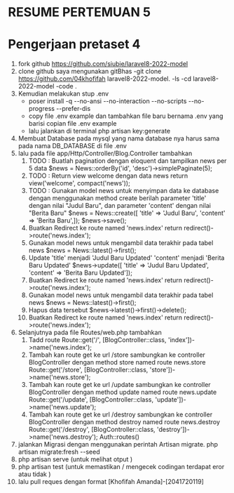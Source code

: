 # RESUME PERTEMUAN 5 
# Pengerjaan pretaset 4
1. fork github https://github.com/siubie/laravel8-2022-model
2. clone github saya mengunakan gitBhas
  -git clone https://github.com/04khofifah laravel8-2022-model.
  -ls
  -cd laravel8-2022-model
  -code . 
3. Kemudian melakukan stup .env
    - poser install -q --no-ansi --no-interaction --no-scripts --no-progress --prefer-dis
    - copy file .env example  dan tambahkan file baru bernama .env yang barisi copian file .env example
    - lalu jalankan di terminal php artisan key:generate
4. Membuat Database pada mysql yang nama database nya harus sama pada nama DB_DATABASE di file .env
5. lalu pada  file app/Http/Controller/Blog.Controller tambahkan 
    1. TODO : Buatlah pagination dengan eloquent dan tampilkan news per 5 data
        $news = News::orderBy('id', 'desc')->simplePaginate(5);
    2. TODO : Return view welcome dengan data news
        return view('welcome', compact('news'));
    3. TODO : Gunakan model news untuk menyimpan data ke database dengan menggunakan method create berilah parameter 'title' dengan nilai "Judul Baru", dan parameter 'content' dengan nilai "Berita Baru"
        $news = News::create([
        'title' => 'Judul Baru',
        'content' => 'Berita Baru',]);
        $news->save();
    4. Buatkan Redirect ke route named 'news.index'
        return redirect()->route('news.index');
    5. Gunakan model news untuk mengambil data terakhir pada tabel news
        $news = News::latest()->first();
    6. Update 'title' menjadi 'Judul Baru Updated' 'content' menjadi 'Berita Baru Updated'
        $news->update([
            'title' => 'Judul Baru Updated',
            'content' => 'Berita Baru Updated']);
    7. Buatkan Redirect ke route named 'news.index'
        return redirect()->route('news.index');
    8. Gunakan model news untuk mengambil data terakhir pada tabel news
         $news = News::latest()->first();
    9. Hapus data tersebut
         $news->latest()->first()->delete();
    10. Buatkan Redirect ke route named 'news.index'
         return redirect()->route('news.index');
6. Selanjutnya pada file Routes/web.php tambahkan
    1. Tadd route
        Route::get('/', [BlogController::class, 'index'])->name('news.index');
    2. Tambah kan route get ke url /store sambungkan ke controller BlogController dengan method store named route news.store
        Route::get('/store', [BlogController::class, 'store'])->name('news.store');
    3. Tambah kan route get ke url /update sambungkan ke controller BlogController dengan method update named route news.update
        Route::get('/update', [BlogController::class, 'update'])->name('news.update');
    4. Tambah kan route get ke url /destroy sambungkan ke controller BlogController dengan method destroy named route news.destroy
        Route::get('/destroy', [BlogController::class, 'destroy'])->name('news.destroy');
        Auth::routes()
7. jalankan Migrasi dengan menggunakan perintah Artisan migrate.
    php artisan migrate:fresh --seed
8. php artisan serve (untuk melihat otput )
9. php artisan test (untuk memastikan / mengecek codingan terdapat eror atau tidak )
10.  lalu pull reques dengan format 
    [Khofifah Amanda]-[2041720119]

    